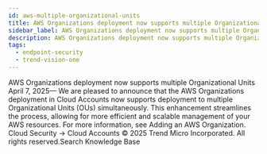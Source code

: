 ```yaml
---
id: aws-multiple-organizational-units
title: AWS Organizations deployment now supports multiple Organizational Units
sidebar_label: AWS Organizations deployment now supports multiple Organizational Units
description: AWS Organizations deployment now supports multiple Organizational Units
tags:
  - endpoint-security
  - trend-vision-one
---
```


 AWS Organizations deployment now supports multiple Organizational Units April 7, 2025— We are pleased to announce that the AWS Organizations deployment in Cloud Accounts now supports deployment to multiple Organizational Units (OUs) simultaneously. This enhancement streamlines the process, allowing for more efficient and scalable management of your AWS resources. For more information, see Adding an AWS Organization. Cloud Security → Cloud Accounts © 2025 Trend Micro Incorporated. All rights reserved.Search Knowledge Base
